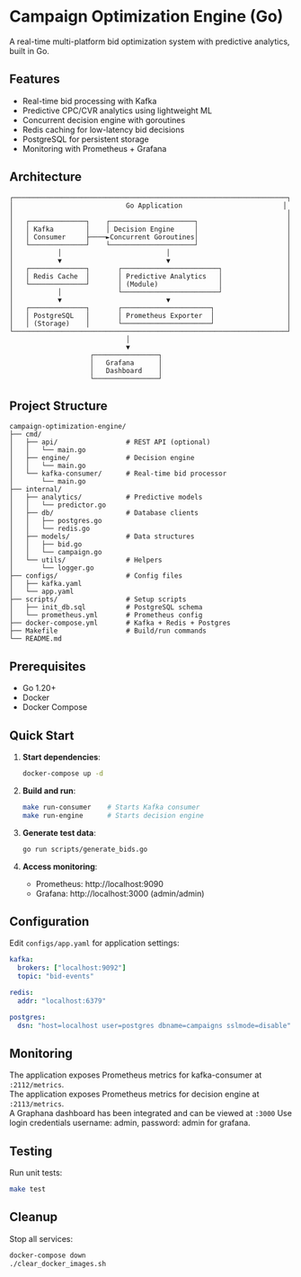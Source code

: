 
# Campaign Optimization Engine (Go)

A real-time multi-platform bid optimization system with predictive analytics, built in Go.

## Features

- Real-time bid processing with Kafka
- Predictive CPC/CVR analytics using lightweight ML
- Concurrent decision engine with goroutines
- Redis caching for low-latency bid decisions
- PostgreSQL for persistent storage
- Monitoring with Prometheus + Grafana

## Architecture

```text
┌────────────────────────────────────────────────────────────────────┐
│                            Go Application                         │
│                                                                    │
│   ┌──────────────┐    ┌─────────────────────┐                      │
│   │ Kafka        │    │ Decision Engine     │                      │
│   │ Consumer     ├────►Concurrent Goroutines│                      │
│   └──────────────┘    └─────────────────────┘                      │
│           │                          │                             │
│           ▼                          ▼                             │
│   ┌──────────────┐       ┌────────────────────────┐                │
│   │ Redis Cache  │       │ Predictive Analytics   │                │
│   └──────────────┘       │ (Module)               │                │
│           │              └────────────────────────┘                │
│           ▼                          ▼                             │
│   ┌──────────────┐       ┌──────────────────────┐                  │
│   │ PostgreSQL   │       │ Prometheus Exporter  │                  │
│   │ (Storage)    │       └──────────────────────┘                  │
└────────────────────────────────────────────────────────────────────┘
                             │
                             ▼
                    ┌────────────────┐
                    │   Grafana      │
                    │   Dashboard    │
                    └────────────────┘
```

## Project Structure

```text
campaign-optimization-engine/
├── cmd/
│   ├── api/                 # REST API (optional)
│   │   └── main.go
│   ├── engine/              # Decision engine
│   │   └── main.go
│   └── kafka-consumer/      # Real-time bid processor
│       └── main.go
├── internal/
│   ├── analytics/           # Predictive models
│   │   └── predictor.go
│   ├── db/                  # Database clients
│   │   ├── postgres.go
│   │   └── redis.go
│   ├── models/              # Data structures
│   │   ├── bid.go
│   │   └── campaign.go
│   └── utils/               # Helpers
│       └── logger.go
├── configs/                 # Config files
│   ├── kafka.yaml
│   └── app.yaml
├── scripts/                 # Setup scripts
│   ├── init_db.sql          # PostgreSQL schema
│   └── prometheus.yml       # Prometheus config
├── docker-compose.yml       # Kafka + Redis + Postgres
├── Makefile                 # Build/run commands
└── README.md
```

## Prerequisites

- Go 1.20+
- Docker
- Docker Compose

## Quick Start

1. **Start dependencies**:
   ```bash
   docker-compose up -d
   ```

2. **Build and run**:
   ```bash
   make run-consumer    # Starts Kafka consumer
   make run-engine      # Starts decision engine
   ```

3. **Generate test data**:
   ```bash
   go run scripts/generate_bids.go
   ```

4. **Access monitoring**:
   - Prometheus: http://localhost:9090
   - Grafana: http://localhost:3000 (admin/admin)

## Configuration

Edit `configs/app.yaml` for application settings:

```yaml
kafka:
  brokers: ["localhost:9092"]
  topic: "bid-events"

redis:
  addr: "localhost:6379"

postgres:
  dsn: "host=localhost user=postgres dbname=campaigns sslmode=disable"
```

## Monitoring

The application exposes Prometheus metrics for kafka-consumer at `:2112/metrics`.  
The application exposes Prometheus metrics for decision engine at `:2113/metrics`.  
A Graphana dashboard has been integrated and can be viewed at `:3000`
Use login credentials username: admin, password: admin for grafana.

## Testing

Run unit tests:

```bash
make test
```

## Cleanup

Stop all services:

```bash
docker-compose down
./clear_docker_images.sh
```
